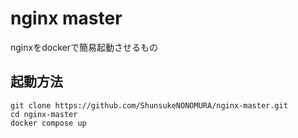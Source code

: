 # nginx master
nginxをdockerで簡易起動させるもの

## 起動方法
```
git clone https://github.com/ShunsukeNONOMURA/nginx-master.git
cd nginx-master
docker compose up
```